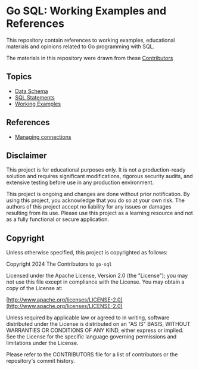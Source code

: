 # Go SQL: Working Examples and References

This repository contain references to working examples, educational materials and opinions related to Go programming with SQL.

The materials in this repository were drawn from these [Contributors](https://github.com/paulwizviz/learn-elastic/blob/main/CONTRIBUTORS)

## Topics

* [Data Schema](./docs/schema.md)
* [SQL Statements](./docs/sql.md)
* [Working Examples](./docs/working_examples.md)

## References

* [Managing connections](https://go.dev/doc/database/manage-connections)

## Disclaimer

This project is for educational purposes only. It is not a production-ready solution and requires significant modifications, rigorous security audits, and extensive testing before use in any production environment.

This project is ongoing and changes are done without prior notification. By using this project, you acknowledge that you do so at your own risk. The authors of this project accept no liability for any issues or damages resulting from its use. Please use this project as a learning resource and not as a fully functional or secure application.

## Copyright

Unless otherwise specified, this project is copyrighted as follows:

Copyright 2024 The Contributors to `go-sql`

Licensed under the Apache License, Version 2.0 (the "License"); you may not use this file except in compliance with the License. You may obtain a copy of the License at:

[http://www.apache.org/licenses/LICENSE-2.0](http://www.apache.org/licenses/LICENSE-2.0)

Unless required by applicable law or agreed to in writing, software distributed under the License is distributed on an "AS IS" BASIS, WITHOUT WARRANTIES OR CONDITIONS OF ANY KIND, either express or implied. See the License for the specific language governing permissions and limitations under the License.

Please refer to the CONTRIBUTORS file for a list of contributors or the repository's commit history.
